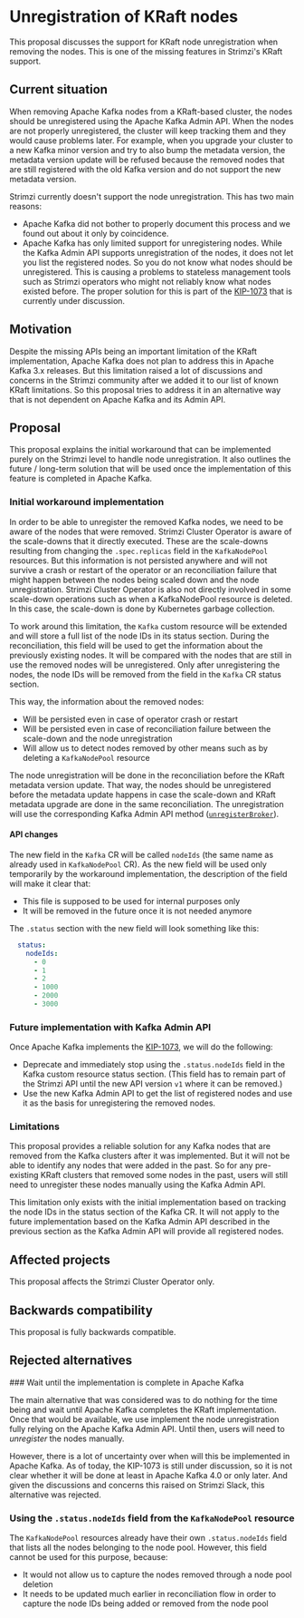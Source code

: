 # Unregistration of KRaft nodes

This proposal discusses the support for KRaft node unregistration when removing the nodes.
This is one of the missing features in Strimzi's KRaft support.

## Current situation

When removing Apache Kafka nodes from a KRaft-based cluster, the nodes should be unregistered using the Apache Kafka Admin API.
When the nodes are not properly unregistered, the cluster will keep tracking them and they would cause problems later.
For example, when you upgrade your cluster to a new Kafka minor version and try to also bump the metadata version, the metadata version update will be refused because the removed nodes that are still registered with the old Kafka version and do not support the new metadata version.

Strimzi currently doesn't support the node unregistration.
This has two main reasons:
* Apache Kafka did not bother to properly document this process and we found out about it only by coincidence.
* Apache Kafka has only limited support for unregistering nodes.
  While the Kafka Admin API supports unregistration of the nodes, it does not let you list the registered nodes.
  So you do not know what nodes should be unregistered.
  This is causing a problems to stateless management tools such as Strimzi operators who might not reliably know what nodes existed before.
  The proper solution for this is part of the [KIP-1073](https://cwiki.apache.org/confluence/display/KAFKA/KIP-1073%3A+Return+inactive+observer+nodes+in+DescribeQuorum+response) that is currently under discussion.

## Motivation

Despite the missing APIs being an important limitation of the KRaft implementation, Apache Kafka does not plan to address this in Apache Kafka 3.x releases.
But this limitation raised a lot of discussions and concerns in the Strimzi community after we added it to our list of known KRaft limitations.
So this proposal tries to address it in an alternative way that is not dependent on Apache Kafka and its Admin API.

## Proposal

This proposal explains the initial workaround that can be implemented purely on the Strimzi level to handle node unregistration.
It also outlines the future / long-term solution that will be used once the implementation of this feature is completed in Apache Kafka.

### Initial workaround implementation

In order to be able to unregister the removed Kafka nodes, we need to be aware of the nodes that were removed.
Strimzi Cluster Operator is aware of the scale-downs that it directly executed.
These are the scale-downs resulting from changing the `.spec.replicas` field in the `KafkaNodePool` resources.
But this information is not persisted anywhere and will not survive a crash or restart of the operator or an reconciliation failure that might happen between the nodes being scaled down and the node unregistration.
Strimzi Cluster Operator is also not directly involved in some scale-down operations such as when a KafkaNodePool resource is deleted.
In this case, the scale-down is done by Kubernetes garbage collection.

To work around this limitation, the `Kafka` custom resource will be extended and will store a full list of the node IDs in its status section.
During the reconciliation, this field will be used to get the information about the previously existing nodes.
It will be compared with the nodes that are still in use the removed nodes will be unregistered.
Only after unregistering the nodes, the node IDs will be removed from the field in the `Kafka` CR status section.

This way, the information about the removed nodes:
* Will be persisted even in case of operator crash or restart
* Will be persisted even in case of reconciliation failure between the scale-down and the node unregistration
* Will allow us to detect nodes removed by other means such as by deleting a `KafkaNodePool` resource

The node unregistration will be done in the reconciliation before the KRaft metadata version update.
That way, the nodes should be unregistered before the metadata update happens in case the scale-down and KRaft metadata upgrade are done in the same reconciliation.
The unregistration will use the corresponding Kafka Admin API method ([`unregisterBroker`](https://kafka.apache.org/38/javadoc/org/apache/kafka/clients/admin/Admin.html#unregisterBroker(int))).

#### API changes

The new field in the `Kafka` CR will be called `nodeIds` (the same name as already used in `KafkaNodePool` CR).
As the new field will be used only temporarily by the workaround implementation, the description of the field will make it clear that:
* This file is supposed to be used for internal purposes only
* It will be removed in the future once it is not needed anymore

The `.status` section with the new field will look something like this:

```yaml
  status:
    nodeIds:
      - 0
      - 1
      - 2
      - 1000
      - 2000
      - 3000
```

### Future implementation with Kafka Admin API

Once Apache Kafka implements the [KIP-1073](https://cwiki.apache.org/confluence/display/KAFKA/KIP-1073%3A+Return+inactive+observer+nodes+in+DescribeQuorum+response), we will do the following:

* Deprecate and immediately stop using the `.status.nodeIds` field in the Kafka custom resource status section.
  (This field has to remain part of the Strimzi API until the new API version `v1` where it can be removed.)
* Use the new Kafka Admin API to get the list of registered nodes and use it as the basis for unregistering the removed nodes.

### Limitations

This proposal provides a reliable solution for any Kafka nodes that are removed from the Kafka clusters after it was implemented.
But it will not be able to identify any nodes that were added in the past.
So for any pre-existing KRaft clusters that removed some nodes in the past, users will still need to unregister these nodes manually using the Kafka Admin API.

This limitation only exists with the initial implementation based on tracking the node IDs in the status section of the Kafka CR.
It will not apply to the future implementation based on the Kafka Admin API described in the previous section as the Kafka Admin API will provide all registered nodes.

## Affected projects

This proposal affects the Strimzi Cluster Operator only.

## Backwards compatibility

This proposal is fully backwards compatible.

## Rejected alternatives

### Wait until the implementation is complete in Apache Kafka

The main alternative that was considered was to do nothing for the time being and wait until Apache Kafka completes the KRaft implementation.
Once that would be available, we use implement the node unregistration fully relying on the Apache Kafka Admin API.
Until then, users will need to _unregister_ the nodes manually.

However, there is a lot of uncertainty over when will this be implemented in Apache Kafka.
As of today, the KIP-1073 is still under discussion, so it is not clear whether it will be done at least in Apache Kafka 4.0 or only later.
And given the discussions and concerns this raised on Strimzi Slack, this alternative was rejected.

### Using the `.status.nodeIds` field from the `KafkaNodePool` resource

The `KafkaNodePool` resources already have their own `.status.nodeIds` field that lists all the nodes belonging to the node pool.
However, this field cannot be used for this purpose, because:
* It would not allow us to capture the nodes removed through a node pool deletion
* It needs to be updated much earlier in reconciliation flow in order to capture the node IDs being added or removed from the node pool
